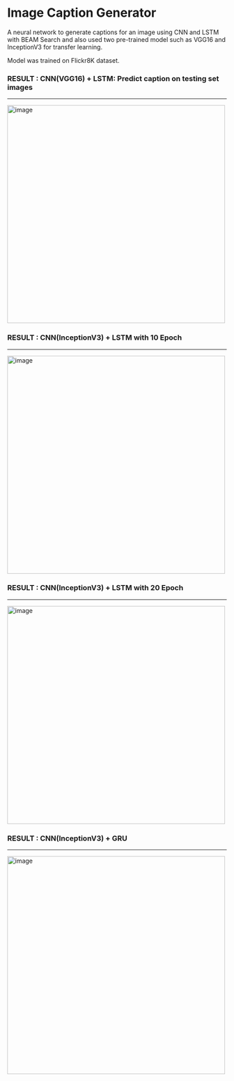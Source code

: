 # Image Caption Generator
A neural network to generate captions for an image using CNN and LSTM with BEAM Search and also used two pre-trained model such as VGG16 and InceptionV3 for transfer learning.

Model was trained on Flickr8K dataset.


 ### RESULT : CNN(VGG16) + LSTM: Predict caption on testing set images
 ______
<img width="500" alt="image" src="https://user-images.githubusercontent.com/61865227/185508032-f4250216-2095-4eb1-9b20-be51a23a598e.png">

### RESULT : CNN(InceptionV3) + LSTM with 10 Epoch
_____
<img width="500" alt="image" src="https://user-images.githubusercontent.com/61865227/185508649-72b9d352-515d-40e4-a448-b778cdef58c5.png">

### RESULT : CNN(InceptionV3) + LSTM with 20 Epoch
_____
<img width="500" alt="image" src="https://user-images.githubusercontent.com/61865227/185508744-a73cd433-0eb9-438e-9bda-d68fd905da8b.png">

### RESULT : CNN(InceptionV3) + GRU
_____
<img width="500" alt="image" src="https://user-images.githubusercontent.com/61865227/185508831-59b8ccba-fb5f-4dda-9fc8-d06f56f3fea8.png">

